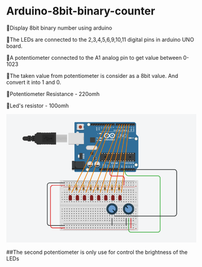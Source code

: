 # Arduino-8bit-binary-counter
:red_circle:Display 8bit binary number using arduino

:small_blue_diamond:The LEDs are connected to the 2,3,4,5,6,9,10,11 digital pins in arduino UNO board.

:small_blue_diamond:A potentiometer connected to the A1 analog pin to get value between 0-1023

:small_blue_diamond:The taken value from potentiometer is consider as a 8bit value. And convert it into 1 and 0. 

:small_blue_diamond:Potentiometer Resistance - 220omh

:small_blue_diamond:Led's resistor - 100omh

![sample diagram](https://github.com/ManulMax/Arduino-8bit-binary-counter/blob/main/Screenshot%20from%202021-02-11%2017-12-12.png)

##The second potentiometer is only use for control the brightness of the LEDs
